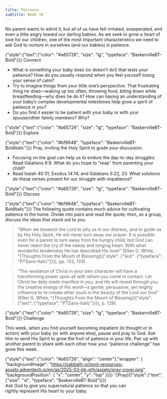 ```yaml
---
title: Patience
subtitle: Week 10
---
```


No parent wants to admit it, but all of us have felt irritated, exasperated, and even a little angry toward our darling babies. As we seek to grow a heart of love for our children, one of the most important characteristics we need to ask God to nurture in ourselves (and our babies) is patience.

{"style":{"text":{"color": "#a65726", "size": "lg", "typeface": "BaskervilleBT-Bold"}}}
Connect

+ What is something your baby does (or doesn’t do!) that tests your patience? How do you usually respond when you feel yourself losing your sense of calm?
+ Try to imagine things from your little one’s perspective. That frustrating thing he does—waking up too often, throwing food, biting down while breastfeeding—why does he do it? How can having an understanding of your baby’s complex developmental milestones help grow a spirit of patience in you?
+ Do you find it easier to be patient with your baby or with your spouse/other family members? Why?

{"style":{"text":{"color": "#a65726", "size": "lg", "typeface": "BaskervilleBT-Bold"}}}
Explore

{"style":{"text":{"color": "#bf9648", "typeface": "BaskervilleBT-BoldItalic"}}}
Pray, inviting the Holy Spirit to guide your discussion.

+ Focusing on the goal can help us to endure the day-to-day struggles. Read Galatians 6:9. What do you hope to “reap” from parenting your child?
+ Read Isaiah 40:31, Exodus 14:14, and Galatians 5:22, 23. What solutions do these verses present for our struggle with impatience?

{"style":{"text":{"color": "#a65726", "size": "lg", "typeface": "BaskervilleBT-Bold"}}}
Discuss

{"style":{"text":{"color": "#bf9648", "typeface": "BaskervilleBT-BoldItalic"}}}
The following quote contains much advice for cultivating patience in the home. Divide into pairs and read the quote; then, as a group, discuss the ideas that stand out to you.

> “When we beseech the Lord to pity us in our distress, and to guide us by His Holy Spirit, He will never turn away our prayer. It is possible even for a parent to turn away from his hungry child, but God can never reject the cry of the needy and longing heart. With what wonderful tenderness He has described His love!” (Ellen G. White, ^[Thoughts From the Mount of Blessing]({"style": {"text": {"typeface": "PTSans-Italic"}}}), pp. 132, 133).

> “The revelation of Christ in your own character will have a transforming power upon all with whom you come in contact. Let Christ be daily made manifest in you, and He will reveal through you the creative energy of His word—a gentle, persuasive, yet mighty influence to re-create other souls in the beauty of the Lord our God” (Ellen G. White, ^[Thoughts From the Mount of Blessing]({"style": {"text": {"typeface": "PTSans-Italic"}}}), p. 129).

{"style":{"text":{"color": "#a65726", "size": "lg", "typeface": "BaskervilleBT-Bold"}}}
Challenge

This week, when you find yourself becoming impatient (in thought or in action) with your baby (or with anyone else), pause and pray to God. Ask Him to send His Spirit to grow the fruit of patience in your life. Pair up with another parent to share with each other how your “patience challenge” has gone this week.

{"style":{"text":{"color": "#a65726", "align": "center"},"wrapper": { "backgroundImage": "https://sabbath-school-resources-assets.adventech.io/en/aij/2025-03-bb-pth/assets/pray-cover.png", "backgroundPosition": { "x": "center", "y": "top" }}}}
^[Pray]({"style":{"text":{"size": "xl", "typeface": "BaskervilleBT-Bold"}}})\
Ask God to give you supernatural patience so that you can\
rightly represent His heart to your baby.